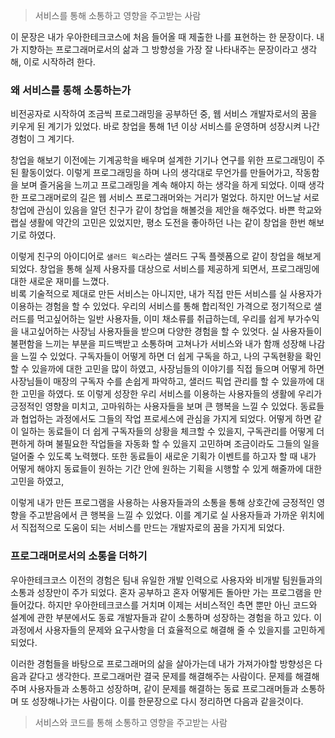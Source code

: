 > 서비스를 통해 소통하고 영향을 주고받는 사람


이 문장은 내가 우아한테크코스에 처음 들어올 때 제출한 나를 표현하는 한 문장이다.
내가 지향하는 프로그래머로서의 삶과 그 방향성을 가장 잘 나타내주는 문장이라고 생각해, 이로 시작하려 한다.


### 왜 서비스를 통해 소통하는가

비전공자로 시작하여 조금씩 프로그래밍을 공부하던 중, 웹 서비스 개발자로서의 꿈을 키우게 된 계기가 있었다.
바로 창업을 통해 1년 이상 서비스를 운영하며 성장시켜 나간 경험이 그 계기다.

창업을 해보기 이전에는 기계공학을 배우며 설계한 기기나 연구를 위한 프로그래밍이 주된 활동이었다.
이렇게 프로그래밍을 하며 나의 생각대로 무언가를 만들어가고, 작동함을 보며 즐거움을 느끼고 프로그래밍을 계속 해야지 하는 생각을 하게 되었다.
이때 생각한 프로그래머로의 길은 웹 서비스 프로그래머와는 거리가 멀었다.
하지만 어느날 서로 창업에 관심이 있음을 알던 친구가 같이 창업을 해볼것을 제안을 해주었다.
바쁜 학교와 랩실 생활에 약간의 고민은 있었지만, 평소 도전을 좋아하던 나는 같이 창업을 한번 해보기로 하였다.

이렇게 친구의 아이디어로 `샐러드 윅스`라는 샐러드 구독 플렛폼으로 같이 창업을 해보게 되었다.
창업을 통해 실제 사용자를 대상으로 서비스를 제공하게 되면서, 프로그래밍에 대한 새로운 재미를 느꼈다.  
비록 기술적으로 제대로 만든 서비스는 아니지만, 내가 직접 만든 서비스를 실 사용자가 이용하는 경험을 할 수 있었다.
우리의 서비스를 통해 합리적인 가격으로 정기적으로 샐러드를 먹고싶어하는 일반 사용자들,
이미 채소류를 취급하는데, 우리를 쉽게 부가수익을 내고싶어하는 사장님 사용자들을 받으며 다양한 경험을 할 수 있엇다.
실 사용자들이 불편함을 느끼는 부분을 피드백받고 소통하며 고쳐나가 서비스와 내가 함깨 성장해 나감을 느낄 수 있었다.
구독자들이 어떻게 하면 더 쉽게 구독을 하고, 나의 구독현황을 확인할 수 있을까에 대한 고민을 많이 하였고,
사장님들의 이야기를 직접 들으며 어떻게 하면 사장님들이 매장의 구독자 수를 손쉽게 파악하고, 샐러드 픽업 관리를 할 수 있을까에 대한 고민을 하였다.
또 이렇게 성장한 우리 서비스를 이용하는 사용자들의 생활에 우리가 긍정적인 영향을 미치고, 고마워하는 사용자들을 보며 큰 행복을 느낄 수 있었다.
동료들과 협업하는 과정에서도 그들의 작업 프로세스에 관심을 가지게 되었다.
어떻게 하면 같이 일하는 동료들이 더 쉽게 구독자들의 상황을 체크할 수 있을지, 구독관리를 어떻게 더 편하게 하며 불필요한 작업들을 자동화 할 수 있을지 고민하며 조금이라도 그들의 일을 덜어줄 수 있도록 노력했다.
또한 동료들이 새로운 기획가 이벤트를 하고자 할 때 내가 어떻게 해야지 동료들이 원하는 기간 안에 원하는 기획을 시행할 수 있게 해줄까에 대한 고민을 하였고,

이렇게 내가 만든 프로그램을 사용하는 사용자들과의 소통을 통해 상호간에 긍정적인 영향을 주고받음에서 큰 행복을 느낄 수 있었다.
이를 계기로 실 사용자들과 가까운 위치에서 직접적으로 도움이 되는 서비스를 만드는 개발자로의 꿈을 가지게 되었다.



### 프로그래머로서의 소통을 더하기

우아한테크코스 이전의 경험은 팀내 유일한 개발 인력으로 사용자와 비개발 팀원들과의 소통과 성장만이 주가 되었다.
혼자 공부하고 혼자 어떻게든 돌아만 가는 프로그램을 만들어갔다.
하지만 우아한테크코스를 거치며 이제는 서비스적인 측면 뿐만 아닌 코드와 설계에 관한 부분에서도 동료 개발자들과 같이 소통하며 성장하는 경험을 하고 있다.
이 과정에서 사용자들의 문제와 요구사항을 더 효율적으로 해결해 줄 수 있을지를 고민하게 되었다.

이러한 경험들을 바탕으로 프로그래머의 삶을 살아가는데 내가 가져가야할 방향성은 다음과 같다고 생각한다.
프로그래머란 결국 문제를 해결해주는 사람이다. 문제를 해결해주며 사용자들과 소통하고 성장하며, 같이 문제를 해결하는 동료 프로그래머들과 소통하며 또 성장해나가는 사람이다.
이를 한문장으로 다시 정리하면 다음과 같을것이다.

> 서비스와 코드를 통해 소통하고 영향을 주고받는 사람
